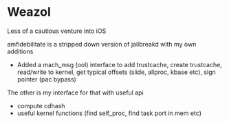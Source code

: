 # Weazol
Less of a cautious venture into iOS

amfidebilitate is a stripped down version of jailbreakd with my own additions 
- Added a mach_msg (ool) interface to add trustcache, create trustcache, read/write to kernel, get typical offsets (slide, allproc, kbase etc), sign pointer (pac bypass)

The other is my interface for that with useful api
 - compute cdhash
 - useful kernel functions (find self_proc, find task port in mem etc)
